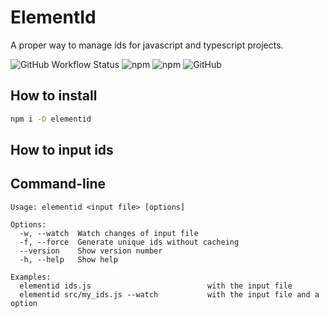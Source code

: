 # ElementId

A proper way to manage ids for javascript and typescript projects.

![GitHub Workflow Status](https://img.shields.io/github/actions/workflow/status/appzic/elementid/main.yml?branch=main)
![npm](https://img.shields.io/npm/v/elementid)
![npm](https://img.shields.io/npm/dw/elementid)
![GitHub](https://img.shields.io/github/license/appzic/elementid)

## How to install

```bash
npm i -D elementid
```

## How to input ids

## Command-line

```
Usage: elementid <input file> [options]

Options:
  -w, --watch  Watch changes of input file
  -f, --force  Generate unique ids without cacheing
  --version    Show version number
  -h, --help   Show help

Examples:
  elementid ids.js                          with the input file
  elementid src/my_ids.js --watch           with the input file and a option
```
